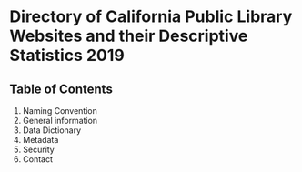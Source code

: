 # Directory of California Public Library Websites and their Descriptive Statistics 2019
## Table of Contents

   1. Naming Convention
   2. General information
   3. Data Dictionary
   4. Metadata
   5. Security
   6. Contact
